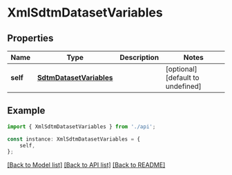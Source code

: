 # XmlSdtmDatasetVariables


## Properties

Name | Type | Description | Notes
------------ | ------------- | ------------- | -------------
**self** | [**SdtmDatasetVariables**](SdtmDatasetVariables.md) |  | [optional] [default to undefined]

## Example

```typescript
import { XmlSdtmDatasetVariables } from './api';

const instance: XmlSdtmDatasetVariables = {
    self,
};
```

[[Back to Model list]](../README.md#documentation-for-models) [[Back to API list]](../README.md#documentation-for-api-endpoints) [[Back to README]](../README.md)
